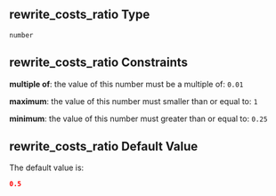 ## rewrite\_costs\_ratio Type

`number`

## rewrite\_costs\_ratio Constraints

**multiple of**: the value of this number must be a multiple of: `0.01`

**maximum**: the value of this number must smaller than or equal to: `1`

**minimum**: the value of this number must greater than or equal to: `0.25`

## rewrite\_costs\_ratio Default Value

The default value is:

```json
0.5
```
